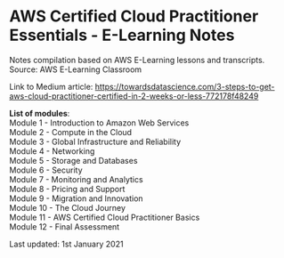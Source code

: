 # AWS Certified Cloud Practitioner Essentials - E-Learning Notes
Notes compilation based on AWS E-Learning lessons and transcripts. 
Source: AWS E-Learning Classroom

Link to Medium article: https://towardsdatascience.com/3-steps-to-get-aws-cloud-practitioner-certified-in-2-weeks-or-less-772178f48249

**List of modules**:  
Module 1 - Introduction to Amazon Web Services  
Module 2 - Compute in the Cloud  
Module 3 - Global Infrastructure and Reliability  
Module 4 - Networking  
Module 5 - Storage and Databases  
Module 6 - Security  
Module 7 - Monitoring and Analytics  
Module 8 - Pricing and Support  
Module 9 - Migration and Innovation  
Module 10 - The Cloud Journey  
Module 11 - AWS Certified Cloud Practitioner Basics  
Module 12 - Final Assessment  

Last updated: 1st January 2021
